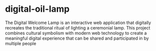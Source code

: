 # digital-oil-lamp
The Digital Welcome Lamp is an interactive web application that digitally recreates the traditional ritual of lighting a ceremonial lamp. This project combines cultural symbolism with modern web technology to create a meaningful digital experience that can be shared and participated in by multiple people
